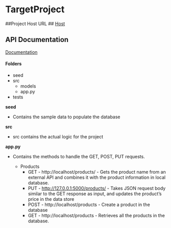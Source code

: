 # TargetProject
##Project Host URL ##
[Host](http://ec2-52-41-196-53.us-west-2.compute.amazonaws.com/orders)

## API Documentation ##
[Documentation](https://documenter.getpostman.com/view/1637657/collection/RVg2AogE)

#### Folders ####
- seed
- src
  - models
  - app.py
- tests

**seed**
- Contains the sample data to populate the database

**src**
- src contains the actual logic for the project

**app.py**
- Contains the methods to handle the GET, POST, PUT requests.

  - Products
      - GET  - http://localhost/products/<id> - Gets the product name from an external API and combines it with the product information in local database.
      - PUT  - http://127.0.0.1:5000/products/<id> - Takes JSON request body similar to the GET response as input, and updates the product’s price in the data store
      - POST - http://localhost/products - Create a product in the database
      - GET  - http://localhost/products - Retrieves all the products in the database.